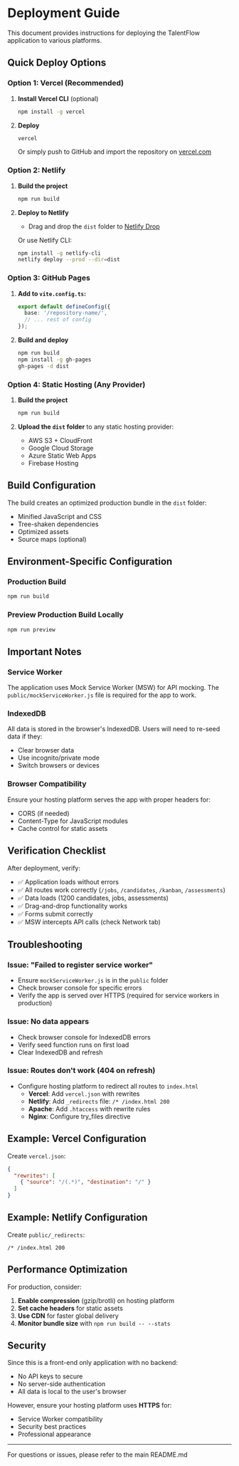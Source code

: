 # Deployment Guide

This document provides instructions for deploying the TalentFlow application to various platforms.

## Quick Deploy Options

### Option 1: Vercel (Recommended)

1. **Install Vercel CLI** (optional)
   ```bash
   npm install -g vercel
   ```

2. **Deploy**
   ```bash
   vercel
   ```

   Or simply push to GitHub and import the repository on [vercel.com](https://vercel.com)

### Option 2: Netlify

1. **Build the project**
   ```bash
   npm run build
   ```

2. **Deploy to Netlify**
   - Drag and drop the `dist` folder to [Netlify Drop](https://app.netlify.com/drop)
   
   Or use Netlify CLI:
   ```bash
   npm install -g netlify-cli
   netlify deploy --prod --dir=dist
   ```

### Option 3: GitHub Pages

1. **Add to `vite.config.ts`:**
   ```typescript
   export default defineConfig({
     base: '/repository-name/',
     // ... rest of config
   });
   ```

2. **Build and deploy**
   ```bash
   npm run build
   npm install -g gh-pages
   gh-pages -d dist
   ```

### Option 4: Static Hosting (Any Provider)

1. **Build the project**
   ```bash
   npm run build
   ```

2. **Upload the `dist` folder** to any static hosting provider:
   - AWS S3 + CloudFront
   - Google Cloud Storage
   - Azure Static Web Apps
   - Firebase Hosting

## Build Configuration

The build creates an optimized production bundle in the `dist` folder:

- Minified JavaScript and CSS
- Tree-shaken dependencies
- Optimized assets
- Source maps (optional)

## Environment-Specific Configuration

### Production Build
```bash
npm run build
```

### Preview Production Build Locally
```bash
npm run preview
```

## Important Notes

### Service Worker
The application uses Mock Service Worker (MSW) for API mocking. The `public/mockServiceWorker.js` file is required for the app to work.

### IndexedDB
All data is stored in the browser's IndexedDB. Users will need to re-seed data if they:
- Clear browser data
- Use incognito/private mode
- Switch browsers or devices

### Browser Compatibility
Ensure your hosting platform serves the app with proper headers for:
- CORS (if needed)
- Content-Type for JavaScript modules
- Cache control for static assets

## Verification Checklist

After deployment, verify:

- ✅ Application loads without errors
- ✅ All routes work correctly (`/jobs`, `/candidates`, `/kanban`, `/assessments`)
- ✅ Data loads (1200 candidates, jobs, assessments)
- ✅ Drag-and-drop functionality works
- ✅ Forms submit correctly
- ✅ MSW intercepts API calls (check Network tab)

## Troubleshooting

### Issue: "Failed to register service worker"
- Ensure `mockServiceWorker.js` is in the `public` folder
- Check browser console for specific errors
- Verify the app is served over HTTPS (required for service workers in production)

### Issue: No data appears
- Check browser console for IndexedDB errors
- Verify seed function runs on first load
- Clear IndexedDB and refresh

### Issue: Routes don't work (404 on refresh)
- Configure hosting platform to redirect all routes to `index.html`
  - **Vercel**: Add `vercel.json` with rewrites
  - **Netlify**: Add `_redirects` file: `/* /index.html 200`
  - **Apache**: Add `.htaccess` with rewrite rules
  - **Nginx**: Configure try_files directive

## Example: Vercel Configuration

Create `vercel.json`:
```json
{
  "rewrites": [
    { "source": "/(.*)", "destination": "/" }
  ]
}
```

## Example: Netlify Configuration

Create `public/_redirects`:
```
/* /index.html 200
```

## Performance Optimization

For production, consider:

1. **Enable compression** (gzip/brotli) on hosting platform
2. **Set cache headers** for static assets
3. **Use CDN** for faster global delivery
4. **Monitor bundle size** with `npm run build -- --stats`

## Security

Since this is a front-end only application with no backend:
- No API keys to secure
- No server-side authentication
- All data is local to the user's browser

However, ensure your hosting platform uses **HTTPS** for:
- Service Worker compatibility
- Security best practices
- Professional appearance

---

For questions or issues, please refer to the main README.md

